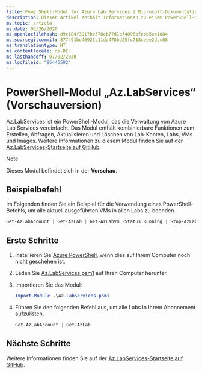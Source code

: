 ```yaml
---
title: PowerShell-Modul für Azure Lab Services | Microsoft-Dokumentation
description: Dieser Artikel enthält Informationen zu einem PowerShell-Modul, das die Verwaltung von Artefakten in Azure Lab Services unterstützt.
ms.topic: article
ms.date: 06/26/2020
ms.openlocfilehash: d9c184f3917be378eb77d1bf4096bfebb5ee1884
ms.sourcegitcommit: 877491bd46921c11dd478bd25fc718ceee2dcc08
ms.translationtype: HT
ms.contentlocale: de-DE
ms.lasthandoff: 07/02/2020
ms.locfileid: "85445592"
---
```

# <a name="azlabservices-powershell-module-preview"></a>PowerShell-Modul „Az.LabServices“ (Vorschauversion)
Az.LabServices ist ein PowerShell-Modul, das die Verwaltung von Azure Lab Services vereinfacht. Das Modul enthält kombinierbare Funktionen zum Erstellen, Abfragen, Aktualisieren und Löschen von Lab-Konten, Labs, VMs und Images. Weitere Informationen zu diesem Modul finden Sie auf der [Az.LabServices-Startseite auf GitHub](https://github.com/Azure/azure-devtestlab/tree/master/samples/ClassroomLabs/Modules/Library).

> [!NOTE]
> Dieses Modul befindet sich in der **Vorschau**. 

## <a name="example-command"></a>Beispielbefehl
Im Folgenden finden Sie ein Beispiel für die Verwendung eines PowerShell-Befehls, um alle aktuell ausgeführten VMs in allen Labs zu beenden.

```powershell
Get-AzLabAccount | Get-AzLab | Get-AzLabVm -Status Running | Stop-AzLabVm
```

## <a name="get-started"></a>Erste Schritte
1. Installieren Sie [Azure PowerShell](https://docs.microsoft.com/powershell/azure/overview), wenn dies auf Ihrem Computer noch nicht geschehen ist. 
2. Laden Sie [Az.LabServices.psm1](https://github.com/Azure/azure-devtestlab/blob/master/samples/ClassroomLabs/Modules/Library/Az.LabServices.psm1) auf Ihren Computer herunter.
3. Importieren Sie das Modul:

    ```powershell
    Import-Module .\Az.LabServices.psm1
    ```
4. Führen Sie den folgenden Befehl aus, um alle Labs in Ihrem Abonnement aufzulisten.

    ```powershell
    Get-AzLabAccount | Get-AzLab
    ```

## <a name="next-steps"></a>Nächste Schritte
Weitere Informationen finden Sie auf der [Az.LabServices-Startseite auf GitHub](https://github.com/Azure/azure-devtestlab/tree/master/samples/ClassroomLabs/Modules/Library).
